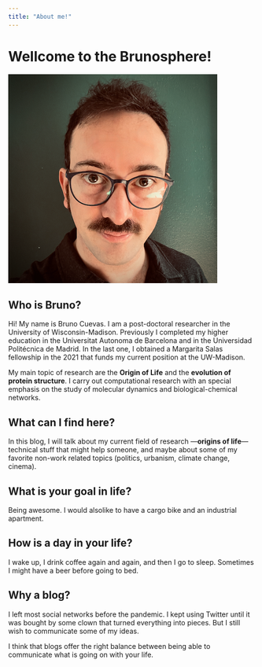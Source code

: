 ```yaml
---
title: "About me!"
---
```


# Wellcome to the Brunosphere! 

![My profile picture](/static/images/profilePic.png)

## Who is Bruno?

Hi! My name is Bruno Cuevas. I am a post-doctoral researcher in the University
of Wisconsin-Madison. Previously I completed my higher education in the Universitat
Autonoma de Barcelona and in the Universidad Politécnica de Madrid. In the last one,
I obtained a Margarita Salas fellowship in the 2021 that funds my current position
at the UW-Madison.

My main topic of research are the **Origin of Life** and the **evolution of protein structure**. 
I carry out computational research with an special emphasis on 
the study of molecular dynamics and biological-chemical networks.


## What can I find here?


In this blog, I will talk about my current field of research —**origins of life**— technical stuff 
that might help someone, and maybe about some of my favorite non-work related topics (politics, 
urbanism, climate change, cinema).

## What is your goal in life?

Being awesome. I would alsolike to have a cargo bike and an industrial apartment. 

## How is a day in your life?

I wake up, I drink coffee again and again, and then I go to sleep. Sometimes I might have a beer
before going to bed.


## Why a blog?

I left most social networks before the pandemic. I kept using Twitter until it was bought
by some clown that turned everything into pieces. But I still wish to communicate some of my
ideas.

I think that blogs offer the right balance between being able to communicate what is
going on with your life.
